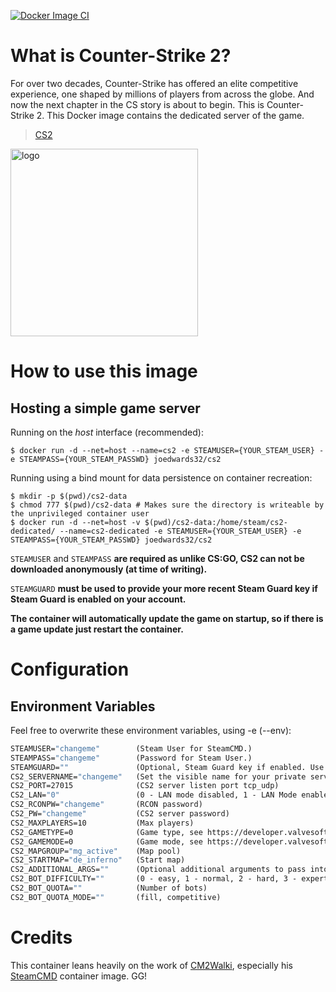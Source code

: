 [![Docker Image CI](https://github.com/joedwards32/CS2/actions/workflows/docker-image.yml/badge.svg?branch=main)](https://github.com/joedwards32/CS2/actions/workflows/docker-image.yml)

# What is Counter-Strike 2?
For over two decades, Counter-Strike has offered an elite competitive experience, one shaped by millions of players from across the globe. And now the next chapter in the CS story is about to begin. This is Counter-Strike 2. 
This Docker image contains the dedicated server of the game.

>  [CS2](https://store.steampowered.com/app/730/CounterStrike_2/)

<img src="https://cdn.cloudflare.steamstatic.com/steam/apps/730/header.jpg?t=1696011820" alt="logo" width="300"/></img>

# How to use this image
## Hosting a simple game server

Running on the *host* interface (recommended):<br/>
```console
$ docker run -d --net=host --name=cs2 -e STEAMUSER={YOUR_STEAM_USER} -e STEAMPASS={YOUR_STEAM_PASSWD} joedwards32/cs2
```

Running using a bind mount for data persistence on container recreation:
```console
$ mkdir -p $(pwd)/cs2-data
$ chmod 777 $(pwd)/cs2-data # Makes sure the directory is writeable by the unprivileged container user
$ docker run -d --net=host -v $(pwd)/cs2-data:/home/steam/cs2-dedicated/ --name=cs2-dedicated -e STEAMUSER={YOUR_STEAM_USER} -e STEAMPASS={YOUR_STEAM_PASSWD} joedwards32/cs2
```

`STEAMUSER` and `STEAMPASS` **are required as unlike CS:GO, CS2 can not be downloaded anonymously (at time of writing).**

`STEAMGUARD` **must be used to provide your more recent Steam Guard key if Steam Guard is enabled on your account.**

**The container will automatically update the game on startup, so if there is a game update just restart the container.**

# Configuration
## Environment Variables
Feel free to overwrite these environment variables, using -e (--env): 
```dockerfile
STEAMUSER="changeme"        (Steam User for SteamCMD.)
STEAMPASS="changeme"        (Password for Steam User.)
STEAMGUARD=""               (Optional, Steam Guard key if enabled. Use your most recent Steam Guard key.)
CS2_SERVERNAME="changeme"   (Set the visible name for your private server)
CS2_PORT=27015              (CS2 server listen port tcp_udp)
CS2_LAN="0"                 (0 - LAN mode disabled, 1 - LAN Mode enabled)
CS2_RCONPW="changeme"       (RCON password)
CS2_PW="changeme"           (CS2 server password)
CS2_MAXPLAYERS=10           (Max players)
CS2_GAMETYPE=0              (Game type, see https://developer.valvesoftware.com/wiki/Counter-Strike_2/Dedicated_Servers)
CS2_GAMEMODE=0              (Game mode, see https://developer.valvesoftware.com/wiki/Counter-Strike_2/Dedicated_Servers)
CS2_MAPGROUP="mg_active"    (Map pool)
CS2_STARTMAP="de_inferno"   (Start map)
CS2_ADDITIONAL_ARGS=""      (Optional additional arguments to pass into cs2)
CS2_BOT_DIFFICULTY=""       (0 - easy, 1 - normal, 2 - hard, 3 - expert)
CS2_BOT_QUOTA=""            (Number of bots)
CS2_BOT_QUOTA_MODE=""       (fill, competitive)
```

# Credits

This container leans heavily on the work of [CM2Walki](https://github.com/CM2Walki/), especially his [SteamCMD](https://github.com/CM2Walki/steamcmd) container image. GG!
